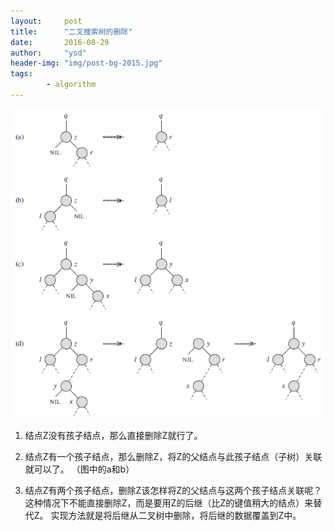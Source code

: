 ```yaml
---
layout:     post
title:      "二叉搜索树的删除"
date:       2016-08-29
author:     "ysd"
header-img: "img/post-bg-2015.jpg"
tags:      
        - algorithm
---
```


![](/img/in-post/2016-08-29-bst/delete.png)

1. 结点Z没有孩子结点，那么直接删除Z就行了。

2. 结点Z有一个孩子结点，那么删除Z，将Z的父结点与此孩子结点（子树）关联就可以了。
（图中的a和b）

3. 结点Z有两个孩子结点，删除Z该怎样将Z的父结点与这两个孩子结点关联呢？
这种情况下不能直接删除Z，而是要用Z的后继（比Z的键值稍大的结点）来替代Z。
实现方法就是将后继从二叉树中删除，将后继的数据覆盖到Z中。